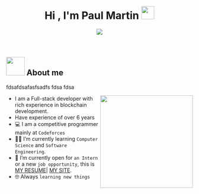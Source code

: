 <h1 align="center">Hi , I'm Paul Martin <img src="https://media.giphy.com/media/hvRJCLFzcasrR4ia7z/giphy.gif" width="35"></h1>
<p align="center">
  <a href="https://github.com/DenverCoder1/readme-typing-svg"><img src="https://readme-typing-svg.herokuapp.com?lines=Senior+Full+Stack+Developer;Blockchain%20Developer&center=true&width=500&height=50"></a>
</p>
<br>

## <img src = "https://user-images.githubusercontent.com/63050133/156777293-72a6e681-2582-4a9d-ad92-09d1181d47c7.gif" width = 50px>  About me

fdsafdsafasfsadfs
fdsa
fdsa


<img align="right" src="https://user-images.githubusercontent.com/63050133/156676671-d5b2e362-97d4-4404-9447-dd71ddfea82f.gif" width = 250px/>

- I am a Full-stack developer with rich experience in blockchain development.
- Have experience of over 6 years
- :computer: I am a competitive programmer mainly at `Codeforces`
- :student: I’m currently learning `Computer Science` and `Software Engineering`.
- :thinking: I’m currently open for `an Intern` or a new `job opportunity`, this is [MY RESUME](https://cvdesignr.com/p/61defca1eddd4)| [MY SITE](https://paulmartin-1125.web.app/).
- :nerd_face: Always `learning new things`

<br>
